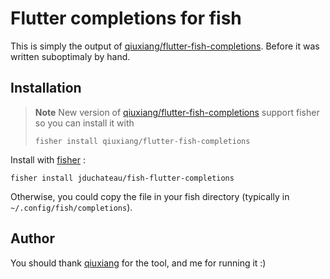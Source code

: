 # Flutter completions for fish

This is simply the output of [qiuxiang/flutter-fish-completions](https://github.com/qiuxiang/flutter-fish-completions). Before it was written suboptimaly by hand.

## Installation

> **Note**
> New version of [qiuxiang/flutter-fish-completions](https://github.com/qiuxiang/flutter-fish-completions) support fisher so you can install it with
> ```fish
> fisher install qiuxiang/flutter-fish-completions
> ```

Install with [fisher](https://github.com/jorgebucaran/fisher) :

```fish
fisher install jduchateau/fish-flutter-completions
```

Otherwise, you could copy the file in your fish directory (typically in `~/.config/fish/completions`).

## Author

You should thank [qiuxiang](https://github.com/qiuxiang) for the tool, and me for running it :)
